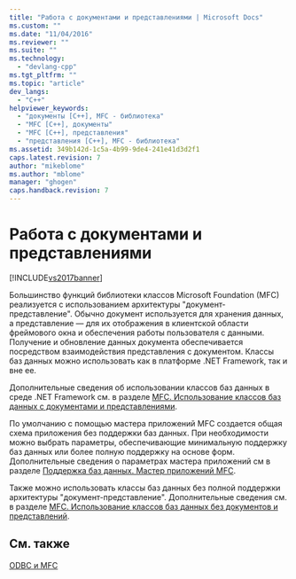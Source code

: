 ```yaml
---
title: "Работа с документами и представлениями | Microsoft Docs"
ms.custom: ""
ms.date: "11/04/2016"
ms.reviewer: ""
ms.suite: ""
ms.technology: 
  - "devlang-cpp"
ms.tgt_pltfrm: ""
ms.topic: "article"
dev_langs: 
  - "C++"
helpviewer_keywords: 
  - "документы [C++], MFC - библиотека"
  - "MFC [C++], документы"
  - "MFC [C++], представления"
  - "представления [C++], MFC - библиотека"
ms.assetid: 349b142d-1c5a-4b99-9de4-241e41d3d2f1
caps.latest.revision: 7
author: "mikeblome"
ms.author: "mblome"
manager: "ghogen"
caps.handback.revision: 7
---
```

# Работа с документами и представлениями
[!INCLUDE[vs2017banner](../../assembler/inline/includes/vs2017banner.md)]

Большинство функций библиотеки классов Microsoft Foundation \(MFC\) реализуется с использованием архитектуры "документ\-представление".  Обычно документ используется для хранения данных, а представление — для их отображения в клиентской области фреймового окна и обеспечения работы пользователя с данными.  Получение и обновление данных документа обеспечивается посредством взаимодействия представления с документом.  Классы баз данных можно использовать как в платформе .NET Framework, так и вне ее.  
  
 Дополнительные сведения об использовании классов баз данных в среде .NET Framework см. в разделе [MFC. Использование классов баз данных с документами и представлениями](../../data/mfc-using-database-classes-with-documents-and-views.md).  
  
 По умолчанию с помощью мастера приложений MFC создается общая схема приложения без поддержки баз данных.  При необходимости можно выбрать параметры, обеспечивающие минимальную поддержку баз данных или более полную поддержку на основе форм.  Дополнительные сведения о параметрах мастера приложений см в разделе [Поддержка баз данных. Мастер приложений MFC](../../mfc/reference/database-support-mfc-application-wizard.md).  
  
 Также можно использовать классы баз данных без полной поддержки архитектуры "документ\-представление".  Дополнительные сведения см. в разделе [MFC. Использование классов баз данных без документов и представлений](../../data/mfc-using-database-classes-without-documents-and-views.md).  
  
## См. также  
 [ODBC и MFC](../../data/odbc/odbc-and-mfc.md)
